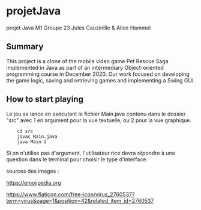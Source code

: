 # projetJava 
projet Java M1
Groupe 23
Jules Cauzinille & Alice Hammel

## Summary
This project is a clone of the mobile video game Pet Rescue Saga implemented in Java as part of an intermediary Object-oriented programming course in December 2020.
Our work focused on developing the game logic, saving and retrieving games and implementing a Swing GUI.

## How to start playing

Le jeu se lance en exécutant le fichier Main.java contenu dans le dossier "src" avec 1 en argument pour la vue textuelle, ou 2 pour la vue graphique.
```
    cd src
    javac Main.java
    java Main 2
```
Si on n'utilise pas d'argument, l'utilisateur·rice devra répondre à une question dans le terminal pour choisir le type d'interface.


sources des images :

https://emojipedia.org

https://www.flaticon.com/free-icon/virus_2760537?term=virus&page=1&position=42&related_item_id=2760537
